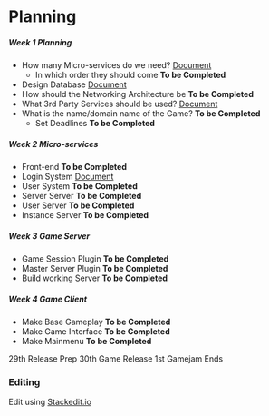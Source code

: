 # Planning

##### Week 1 Planning
* How many Micro-services do we need? [Document](micro-services.md)
    * In which order they should come **To be Completed**
* Design Database [Document](database-design.md)
* How should the Networking Architecture be **To be Completed**
* What 3rd Party Services should be used? [Document](3rd-party-services.md)
* What is the name/domain name of the Game? **To be Completed**
    * Set Deadlines **To be Completed**
##### Week 2 Micro-services
* Front-end **To be Completed**
* Login System [Document](micro_services/login-system.md)
* User System **To be Completed**
* Server Server **To be Completed**
* User Server **To be Completed**
* Instance Server **To be Completed**
##### Week 3 Game Server
* Game Session Plugin **To be Completed**
* Master Server Plugin **To be Completed**
* Build working Server **To be Completed**
##### Week 4 Game Client
* Make Base Gameplay **To be Completed**
* Make Game Interface **To be Completed**
* Make Mainmenu **To be Completed**

29th Release Prep
30th Game Release
1st Gamejam Ends

### Editing
Edit using [Stackedit.io](https://stackedit.io/app#)